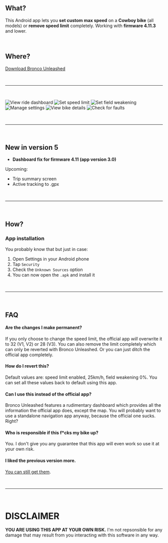 ## What?

This Android app lets you **set custom max speed** on a **Cowboy bike** (all models) or **remove speed limit** completely. Working with **firmware 4.11.3** and lower.

⠀

## Where?

[Download Bronco Unleashed](https://github.com/hackboyMcHack/bronco/releases/download/5.0/BroncoUnleashed50.apk)

⠀

---
⠀

![View ride dashboard](./files/30-dashboard.png) ![Set speed limit](./files/30-speedsetting.png) ![Set field weakening](./files/30-fieldweakening.png) ![Manage settings](./files/30-settings.png) ![View bike details](./files/30-details.png) ![Check for faults](./files/40-faults.png)

⠀


---

⠀

## New in version 5


- **Dashboard fix for firmware 4.11 (app version 3.0)**


Upcoming:

- Trip summary screen
- Active tracking to .gpx

⠀

---

⠀

## How?

### App installation

You probably know that but just in case:

1. Open Settings in your Android phone
2. Tap `Security`
3. Check the `Unknown Sources` option
4. You can now open the `.apk` and install it

⠀

---

⠀

## FAQ

#### Are the changes I make permanent?

If you only choose to change the speed limit, the official app *will* overwrite it to 32 (V1, V2) or 28 (V3). You can also remove the limit completely which can only be reverted with Bronco Unleashed. Or you can just ditch the official app completely.

#### How do I revert this?

Default values are: speed limit enabled, 25km/h, field weakening 0%. You can set all these values back to default using this app.

#### Can I use this instead of the official app?

Bronco Unleashed features a rudimentary dashboard which provides all the information the official app does, except the map. You will probably want to use a standalone navigation app anyway, because the official one sucks. Right? 

#### Who is responsible if this f\*cks my bike up?

You. I don't give you any guarantee that this app will even work so use it at your own risk.

#### I liked the previous version more.

[You can still get them](https://github.com/hackboyMcHack/bronco/releases).

⠀

---

⠀

# DISCLAIMER

**YOU ARE USING THIS APP AT YOUR OWN RISK.** I'm not repsonsible for any damage that may result from you interacting with this software in any way.

⠀

⠀

⠀

